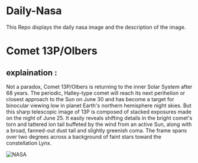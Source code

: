 # Daily-Nasa

This Repo displays the daily nasa image and the description of the image.

<!--NASA-->
# Comet 13P/Olbers
## explaination :

Not a paradox, Comet 13P/Olbers is returning to the inner Solar System after 68 years. The periodic, Halley-type comet will reach its next perihelion or closest approach to the Sun on June 30 and has become a target for binocular viewing low in planet Earth's northern hemisphere night skies. But this sharp telescopic image of 13P is composed of stacked exposures made on the night of June 25. It easily reveals shifting details in the bright comet's torn and tattered ion tail buffeted by the wind from an active Sun, along with a broad, fanned-out dust tail and slightly greenish coma. The frame spans over two degrees across a background of faint stars toward the constellation Lynx.

![NASA](https://apod.nasa.gov/apod/image/2406/13P_Olbers_2024_06_24_215434PDT_DEBartlett1024.jpg)
<!--/NASA-->